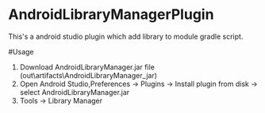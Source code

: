 # AndroidLibraryManagerPlugin
This's a android studio plugin which add library to module gradle script.

#Usage
1. Download AndroidLibraryManager.jar file (out\artifacts\AndroidLibraryManager_jar)
2. Open Android Studio,Preferences -> Plugins -> Install plugin from disk -> select AndroidLibraryManager.jar
3. Tools -> Library Manager
